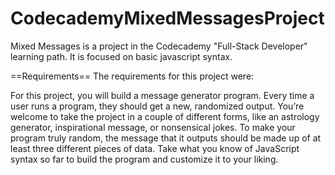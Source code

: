 # CodecademyMixedMessagesProject
Mixed Messages is a project in the Codecademy "Full-Stack Developer" learning path. It is focused on basic javascript syntax.

==Requirements==
The requirements for this project were:

For this project, you will build a message generator program. Every time a user runs a program, they should get a new, randomized output. You’re welcome to take the project in a couple of different forms, like an astrology generator, inspirational message, or nonsensical jokes. To make your program truly random, the message that it outputs should be made up of at least three different pieces of data. Take what you know of JavaScript syntax so far to build the program and customize it to your liking.

